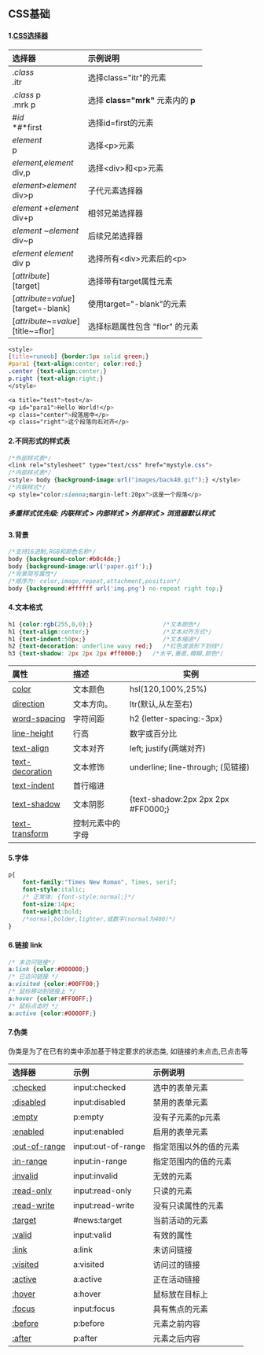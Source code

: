 ## CSS基础

#### 1.[CSS选择器](https://www.runoob.com/cssref/css-selectors.html) 

| 选择器                  |  示例说明                             |
| :---------------------- | :----------------------------------- |
| .*class*<br/>.itr    |  选择class="itr"的元素              |
| .*class* p<br/>.mrk p | 选择 **class="mrk"** 元素内的 **p** |
| \#*id*<br />*#*first |   选择id=first的元素             |
| *element*<br />p        |    选择\<p\>元素                        |
| *element,element*<br />div,p | 选择\<div\>和\<p\>元素           |
| *element*>*element*<br />div>p | 子代元素选择器 |
| *element* +*element*<br />div+p | 相邻兄弟选择器 |
| *element* ~*element*<br />div~p |  后续兄弟选择器 |
| *element* *element*<br />div p   | 选择所有\<div\>元素后的\<p\> |
| [*attribute*\]<br />[target] |  选择带有target属性元素               |
| [*attribute*=*value*\]<br />[target=-blank] |使用target="-blank"的元素 |
| [*attribute*~=*value*\]<br />[title~=flor]|选择标题属性包含 "flor" 的元素 |

```css
<style>
[title=runoob] {border:5px solid green;}
#para1 {text-align:center; color:red;} 
.center {text-align:center;}
p.right {text-align:right;}
</style>

<a title="test">test</a>
<p id="para1">Hello World!</p>
<p class="center">段落居中</p> 
<p class="right">这个段落向右对齐</p> 
```

#### 2.不同形式的样式表

```css
/*外部样式表*/
<link rel="stylesheet" type="text/css" href="mystyle.css">
/*内部样式表*/
<style> body {background-image:url("images/back40.gif");} </style>
/*内联样式*/
<p style="color:sienna;margin-left:20px">这是一个段落</p>
```

##### 多重样式优先级: 内联样式 > 内部样式 > 外部样式 > 浏览器默认样式

#### 3.背景

```css
/*支持16进制,RGB和颜色名称*/
body {background-color:#b0c4de;}
body {background-image:url('paper.gif');}
/*背景简写属性*/
/*顺序为: color,image,repeat,attachment,position*/
body {background:#ffffff url('img.png') no-repeat right top;}
```

#### 4.文本格式

```css
h1 {color:rgb(255,0,0);}                    /*文本颜色*/
h1 {text-align:center;}                     /*文本对齐方式*/
h1 {text-indent:50px;}                      /*文本缩进*/
h2 {text-decoration: underline wavy red;}   /*红色波浪形下划线*/
h3 {text-shadow: 2px 2px 2px #ff0000;}   /*水平,垂直,模糊,颜色*/
```

| 属性                                                         | 描述             | 实例                               |
| :----------------------------------------------------------- | :--------------- | ---------------------------------- |
| [color](https://www.runoob.com/cssref/pr-text-color.html)    | 文本颜色         | hsl(120,100%,25%)                  |
| [direction](https://www.runoob.com/cssref/pr-text-direction.html) | 文本方向。       | ltr(默认,从左至右)                 |
| [word-spacing](https://www.runoob.com/cssref/pr-text-word-spacing.html) | 字符间距         | h2 {letter-spacing:-3px}           |
| [line-height](https://www.runoob.com/cssref/pr-dim-line-height.html) | 行高             | 数字或百分比                       |
| [text-align](https://www.runoob.com/cssref/pr-text-text-align.html) | 文本对齐         | left;  justify(两端对齐)           |
| [text-decoration](https://www.runoob.com/cssref/pr-text-text-decoration.html) | 文本修饰         | underline; line-through; (见链接)  |
| [text-indent](https://www.runoob.com/cssref/pr-text-text-indent.html) | 首行缩进         |                                    |
| [text-shadow](https://www.runoob.com/cssref/css3-pr-text-shadow.html) | 文本阴影         | {text-shadow:2px 2px 2px #FF0000;} |
| [text-transform](https://www.runoob.com/cssref/pr-text-text-transform.html) | 控制元素中的字母 |                                    |

#### 5.字体

```css
p{
    font-family:"Times New Roman", Times, serif;
    font-style:italic;   
    /* 正常体: {font-style:normal;}*/
    font-size:14px;
    font-weight:bold;	 
    /*normal,bolder,lighter,或数字(normal为400)*/
}
```

#### 6.链接 link

```css
/* 未访问链接*/
a:link {color:#000000;}      
/* 已访问链接 */
a:visited {color:#00FF00;}  
/* 鼠标移动到链接上 */
a:hover {color:#FF00FF;}  
/* 鼠标点击时 */
a:active {color:#0000FF;}  
```

#### 7.伪类

伪类是为了在已有的类中添加基于特定要求的状态类, 如链接的未点击,已点击等

| 选择器                                                       | 示例               | 示例说明               |
| :----------------------------------------------------------- | :----------------- | :--------------------- |
| [:checked](https://www.runoob.com/cssref/sel-checked.html)   | input:checked      | 选中的表单元素         |
| [:disabled](https://www.runoob.com/css/cssref/sel-disabled.html) | input:disabled     | 禁用的表单元素         |
| [:empty](https://www.runoob.com/cssref/sel-empty.html)       | p:empty            | 没有子元素的p元素      |
| [:enabled](https://www.runoob.com/cssref/sel-enable.html)    | input:enabled      | 启用的表单元素         |
| [:out-of-range](https://www.runoob.com/cssref/sel-out-of-range.html) | input:out-of-range | 指定范围以外的值的元素 |
| [:in-range](https://www.runoob.com/cssref/sel-in-range.html) | input:in-range     | 指定范围内的值的元素   |
| [:invalid](https://www.runoob.com/cssref/sel-invalid.html)   | input:invalid      | 无效的元素             |
| [:read-only](https://www.runoob.com/cssref/sel-read-only.html) | input:read-only    | 只读的元素             |
| [:read-write](https://www.runoob.com/cssref/sel-read-write.html) | input:read-write   | 没有只读属性的元素     |
| [:target](https://www.runoob.com/cssref/sel-target.html)     | #news:target       | 当前活动的元素         |
| [:valid](https://www.runoob.com/cssref/sel-valid.html)       | input:valid        | 有效的属性             |
| [:link](https://www.runoob.com/cssref/sel-link.html)         | a:link             | 未访问链接             |
| [:visited](https://www.runoob.com/cssref/sel-visited.html)   | a:visited          | 访问过的链接           |
| [:active](https://www.runoob.com/cssref/sel-active.html)     | a:active           | 正在活动链接           |
| [:hover](https://www.runoob.com/cssref/sel-hover.html)       | a:hover            | 鼠标放在目标上         |
| [:focus](https://www.runoob.com/cssref/sel-focus.html)       | input:focus        | 具有焦点的元素         |
| [:before](https://www.runoob.com/cssref/sel-before.html)     | p:before           | 元素之前内容           |
| [:after](https://www.runoob.com/cssref/sel-after.html)       | p:after            | 元素之后内容           |
